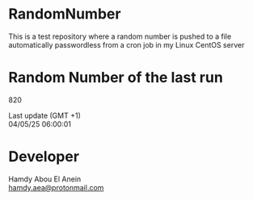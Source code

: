 # RandomNumber    
This is a test repository where a random number is pushed to a file automatically passwordless from a cron job in my Linux CentOS server    
# Random Number of the last run   
820
      
Last update (GMT +1)    
04/05/25 06:00:01
# Developer    
Hamdy Abou El Anein   
hamdy.aea@protonmail.com
